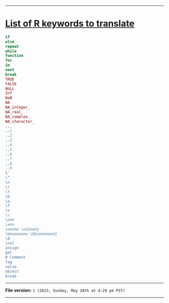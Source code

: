 
***

# [List of R keywords to translate](/Syntax/Keywords/All/R_SYNTAX_CHARACTERS_V1_2023April22nd.r)

```r
if
else
repeat
while
function
for
in
next
break
TRUE
FALSE
NULL
Inf
NaN
NA
NA_integer_
NA_real_
NA_complex_
NA_character_
...
..1
..2
..3
..4
..5
..6
..7
..8
..9
\'
\"
\n
\r
\t
\b
\a
\f
\v
\\
\nnn
\xnn
\unnnn \u{nnnn}
\Unnnnnnnn \U{nnnnnnnn}
\0
\nul
assign
get
# Comment
tag
value
object
break
```

***

**File version:** `1 (2023, Sunday, May 28th at 4:29 pm PST)`

***
